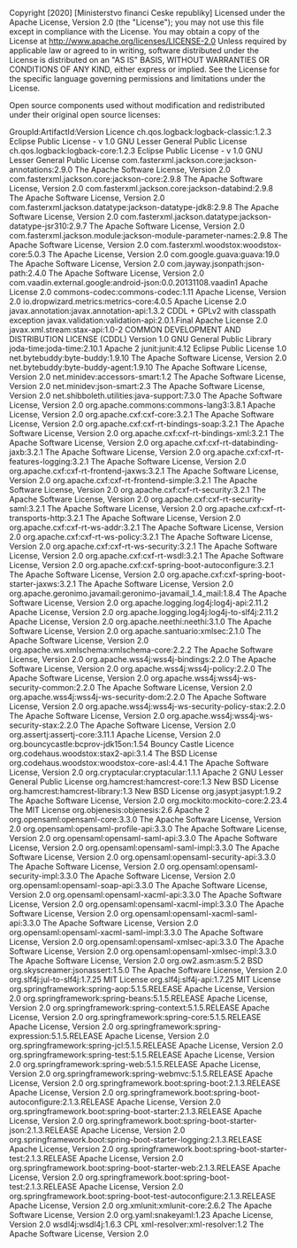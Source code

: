 Copyright [2020] [Ministerstvo financi Ceske republiky]
Licensed under the Apache License, Version 2.0 (the "License"); you may not use this file except in compliance with the License. You may obtain a copy of the License at http://www.apache.org/licenses/LICENSE-2.0
Unless required by applicable law or agreed to in writing, software distributed under the License is distributed on an "AS IS" BASIS, WITHOUT WARRANTIES OR CONDITIONS OF ANY KIND, either express or implied. See the License for the specific language governing permissions and limitations under the License.

Open source components used without modification and redistributed under their original open source licenses:

GroupId:ArtifactId:Version	Licence
ch.qos.logback:logback-classic:1.2.3	Eclipse Public License - v 1.0
GNU Lesser General Public License
ch.qos.logback:logback-core:1.2.3	Eclipse Public License - v 1.0
GNU Lesser General Public License
com.fasterxml.jackson.core:jackson-annotations:2.9.0	The Apache Software License, Version 2.0
com.fasterxml.jackson.core:jackson-core:2.9.8	The Apache Software License, Version 2.0
com.fasterxml.jackson.core:jackson-databind:2.9.8	The Apache Software License, Version 2.0
com.fasterxml.jackson.datatype:jackson-datatype-jdk8:2.9.8	The Apache Software License, Version 2.0
com.fasterxml.jackson.datatype:jackson-datatype-jsr310:2.9.7	The Apache Software License, Version 2.0
com.fasterxml.jackson.module:jackson-module-parameter-names:2.9.8	The Apache Software License, Version 2.0
com.fasterxml.woodstox:woodstox-core:5.0.3	The Apache License, Version 2.0
com.google.guava:guava:19.0	The Apache Software License, Version 2.0
com.jayway.jsonpath:json-path:2.4.0	The Apache Software License, Version 2.0
com.vaadin.external.google:android-json:0.0.20131108.vaadin1	Apache License 2.0
commons-codec:commons-codec:1.11	Apache License, Version 2.0
io.dropwizard.metrics:metrics-core:4.0.5	Apache License 2.0
javax.annotation:javax.annotation-api:1.3.2	CDDL + GPLv2 with classpath exception
javax.validation:validation-api:2.0.1.Final	Apache License 2.0
javax.xml.stream:stax-api:1.0-2	COMMON DEVELOPMENT AND DISTRIBUTION LICENSE (CDDL) Version 1.0
GNU General Public Library
joda-time:joda-time:2.10.1	Apache 2
junit:junit:4.12	Eclipse Public License 1.0
net.bytebuddy:byte-buddy:1.9.10	The Apache Software License, Version 2.0
net.bytebuddy:byte-buddy-agent:1.9.10	The Apache Software License, Version 2.0
net.minidev:accessors-smart:1.2	The Apache Software License, Version 2.0
net.minidev:json-smart:2.3	The Apache Software License, Version 2.0
net.shibboleth.utilities:java-support:7.3.0	The Apache Software License, Version 2.0
org.apache.commons:commons-lang3:3.8.1	Apache License, Version 2.0
org.apache.cxf:cxf-core:3.2.1	The Apache Software License, Version 2.0
org.apache.cxf:cxf-rt-bindings-soap:3.2.1	The Apache Software License, Version 2.0
org.apache.cxf:cxf-rt-bindings-xml:3.2.1	The Apache Software License, Version 2.0
org.apache.cxf:cxf-rt-databinding-jaxb:3.2.1	The Apache Software License, Version 2.0
org.apache.cxf:cxf-rt-features-logging:3.2.1	The Apache Software License, Version 2.0
org.apache.cxf:cxf-rt-frontend-jaxws:3.2.1	The Apache Software License, Version 2.0
org.apache.cxf:cxf-rt-frontend-simple:3.2.1	The Apache Software License, Version 2.0
org.apache.cxf:cxf-rt-security:3.2.1	The Apache Software License, Version 2.0
org.apache.cxf:cxf-rt-security-saml:3.2.1	The Apache Software License, Version 2.0
org.apache.cxf:cxf-rt-transports-http:3.2.1	The Apache Software License, Version 2.0
org.apache.cxf:cxf-rt-ws-addr:3.2.1	The Apache Software License, Version 2.0
org.apache.cxf:cxf-rt-ws-policy:3.2.1	The Apache Software License, Version 2.0
org.apache.cxf:cxf-rt-ws-security:3.2.1	The Apache Software License, Version 2.0
org.apache.cxf:cxf-rt-wsdl:3.2.1	The Apache Software License, Version 2.0
org.apache.cxf:cxf-spring-boot-autoconfigure:3.2.1	The Apache Software License, Version 2.0
org.apache.cxf:cxf-spring-boot-starter-jaxws:3.2.1	The Apache Software License, Version 2.0
org.apache.geronimo.javamail:geronimo-javamail_1.4_mail:1.8.4	The Apache Software License, Version 2.0
org.apache.logging.log4j:log4j-api:2.11.2	Apache License, Version 2.0
org.apache.logging.log4j:log4j-to-slf4j:2.11.2	Apache License, Version 2.0
org.apache.neethi:neethi:3.1.0	The Apache Software License, Version 2.0
org.apache.santuario:xmlsec:2.1.0	The Apache Software License, Version 2.0
org.apache.ws.xmlschema:xmlschema-core:2.2.2	The Apache Software License, Version 2.0
org.apache.wss4j:wss4j-bindings:2.2.0	The Apache Software License, Version 2.0
org.apache.wss4j:wss4j-policy:2.2.0	The Apache Software License, Version 2.0
org.apache.wss4j:wss4j-ws-security-common:2.2.0	The Apache Software License, Version 2.0
org.apache.wss4j:wss4j-ws-security-dom:2.2.0	The Apache Software License, Version 2.0
org.apache.wss4j:wss4j-ws-security-policy-stax:2.2.0	The Apache Software License, Version 2.0
org.apache.wss4j:wss4j-ws-security-stax:2.2.0	The Apache Software License, Version 2.0
org.assertj:assertj-core:3.11.1	Apache License, Version 2.0
org.bouncycastle:bcprov-jdk15on:1.54	Bouncy Castle Licence
org.codehaus.woodstox:stax2-api:3.1.4	The BSD License
org.codehaus.woodstox:woodstox-core-asl:4.4.1	The Apache Software License, Version 2.0
org.cryptacular:cryptacular:1.1.1	Apache 2
GNU Lesser General Public License
org.hamcrest:hamcrest-core:1.3	New BSD License
org.hamcrest:hamcrest-library:1.3	New BSD License
org.jasypt:jasypt:1.9.2	The Apache Software License, Version 2.0
org.mockito:mockito-core:2.23.4	The MIT License
org.objenesis:objenesis:2.6	Apache 2
org.opensaml:opensaml-core:3.3.0	The Apache Software License, Version 2.0
org.opensaml:opensaml-profile-api:3.3.0	The Apache Software License, Version 2.0
org.opensaml:opensaml-saml-api:3.3.0	The Apache Software License, Version 2.0
org.opensaml:opensaml-saml-impl:3.3.0	The Apache Software License, Version 2.0
org.opensaml:opensaml-security-api:3.3.0	The Apache Software License, Version 2.0
org.opensaml:opensaml-security-impl:3.3.0	The Apache Software License, Version 2.0
org.opensaml:opensaml-soap-api:3.3.0	The Apache Software License, Version 2.0
org.opensaml:opensaml-xacml-api:3.3.0	The Apache Software License, Version 2.0
org.opensaml:opensaml-xacml-impl:3.3.0	The Apache Software License, Version 2.0
org.opensaml:opensaml-xacml-saml-api:3.3.0	The Apache Software License, Version 2.0
org.opensaml:opensaml-xacml-saml-impl:3.3.0	The Apache Software License, Version 2.0
org.opensaml:opensaml-xmlsec-api:3.3.0	The Apache Software License, Version 2.0
org.opensaml:opensaml-xmlsec-impl:3.3.0	The Apache Software License, Version 2.0
org.ow2.asm:asm:5.2	BSD
org.skyscreamer:jsonassert:1.5.0	The Apache Software License, Version 2.0
org.slf4j:jul-to-slf4j:1.7.25	MIT License
org.slf4j:slf4j-api:1.7.25	MIT License
org.springframework:spring-aop:5.1.5.RELEASE	Apache License, Version 2.0
org.springframework:spring-beans:5.1.5.RELEASE	Apache License, Version 2.0
org.springframework:spring-context:5.1.5.RELEASE	Apache License, Version 2.0
org.springframework:spring-core:5.1.5.RELEASE	Apache License, Version 2.0
org.springframework:spring-expression:5.1.5.RELEASE	Apache License, Version 2.0
org.springframework:spring-jcl:5.1.5.RELEASE	Apache License, Version 2.0
org.springframework:spring-test:5.1.5.RELEASE	Apache License, Version 2.0
org.springframework:spring-web:5.1.5.RELEASE	Apache License, Version 2.0
org.springframework:spring-webmvc:5.1.5.RELEASE	Apache License, Version 2.0
org.springframework.boot:spring-boot:2.1.3.RELEASE	Apache License, Version 2.0
org.springframework.boot:spring-boot-autoconfigure:2.1.3.RELEASE	Apache License, Version 2.0
org.springframework.boot:spring-boot-starter:2.1.3.RELEASE	Apache License, Version 2.0
org.springframework.boot:spring-boot-starter-json:2.1.3.RELEASE	Apache License, Version 2.0
org.springframework.boot:spring-boot-starter-logging:2.1.3.RELEASE	Apache License, Version 2.0
org.springframework.boot:spring-boot-starter-test:2.1.3.RELEASE	Apache License, Version 2.0
org.springframework.boot:spring-boot-starter-web:2.1.3.RELEASE	Apache License, Version 2.0
org.springframework.boot:spring-boot-test:2.1.3.RELEASE	Apache License, Version 2.0
org.springframework.boot:spring-boot-test-autoconfigure:2.1.3.RELEASE	Apache License, Version 2.0
org.xmlunit:xmlunit-core:2.6.2	The Apache Software License, Version 2.0
org.yaml:snakeyaml:1.23	Apache License, Version 2.0
wsdl4j:wsdl4j:1.6.3	CPL
xml-resolver:xml-resolver:1.2	The Apache Software License, Version 2.0
